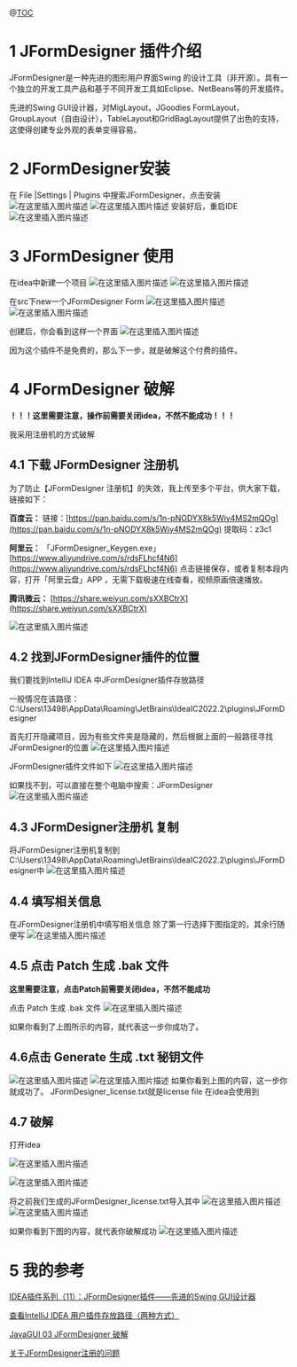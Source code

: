 ﻿@[TOC](目录)

# 1 JFormDesigner 插件介绍
JFormDesigner是一种先进的图形用户界面Swing 的设计工具（非开源）。具有一个独立的开发工具产品和基于不同开发工具如Eclipse、NetBeans等的开发插件。

先进的Swing GUI设计器，对MigLayout，JGoodies FormLayout，GroupLayout（自由设计），TableLayout和GridBagLayout提供了出色的支持，这使得创建专业外观的表单变得容易。

# 2 JFormDesigner安装
在 File |Settings | Plugins 中搜索JFormDesigner，点击安装
![在这里插入图片描述](https://img-blog.csdnimg.cn/25852f588ff14100a6b8040086bb9022.png)
![在这里插入图片描述](https://img-blog.csdnimg.cn/72b7ab478a424c1381f35ed0914a08a9.png)
安装好后，重启IDE
![在这里插入图片描述](https://img-blog.csdnimg.cn/f46e8fe8aa064271a3c253f9eb57db19.png)

# 3 JFormDesigner 使用
在idea中新建一个项目
![在这里插入图片描述](https://img-blog.csdnimg.cn/fa631a55260b44bc9578b8a9370a23e0.png)
![在这里插入图片描述](https://img-blog.csdnimg.cn/67c9454aef0044ca9f70f39235974533.png)

在src下new一个JFormDesigner Form
![在这里插入图片描述](https://img-blog.csdnimg.cn/7ee332afea284370930b2b7327784eb4.png)
![在这里插入图片描述](https://img-blog.csdnimg.cn/4bc23fba59dd4cc5b0bb060478dc09f0.png)

创建后，你会看到这样一个界面
![在这里插入图片描述](https://img-blog.csdnimg.cn/83c1cd540c984db39923ffc099cc3744.png)

因为这个插件不是免费的，那么下一步，就是破解这个付费的插件。

# 4 JFormDesigner 破解
**！！！这里需要注意，操作前需要关闭idea，不然不能成功！！！**

我采用注册机的方式破解
## 4.1 下载 JFormDesigner 注册机

为了防止【JFormDesigner 注册机】的失效，我上传至多个平台，供大家下载，链接如下：

**百度云：**
链接：[https://pan.baidu.com/s/1n-pNODYX8k5Wiy4MS2mQOg](https://pan.baidu.com/s/1n-pNODYX8k5Wiy4MS2mQOg) 
提取码：z3c1

**阿里云：**
「JFormDesigner_Keygen.exe」[https://www.aliyundrive.com/s/rdsFLhcf4N6](https://www.aliyundrive.com/s/rdsFLhcf4N6)
点击链接保存，或者复制本段内容，打开「阿里云盘」APP ，无需下载极速在线查看，视频原画倍速播放。

**腾讯微云：**
[https://share.weiyun.com/sXXBCtrX](https://share.weiyun.com/sXXBCtrX)

![在这里插入图片描述](https://img-blog.csdnimg.cn/b25e941588434eabac74987acb4c1515.png)

## 4.2 找到JFormDesigner插件的位置
我们要找到IntelliJ IDEA 中JFormDesigner插件存放路径

一般情况在该路径：C:\Users\13498\AppData\Roaming\JetBrains\IdeaIC2022.2\plugins\JFormDesigner

首先打开隐藏项目，因为有些文件夹是隐藏的，然后根据上面的一般路径寻找JFormDesigner的位置
![在这里插入图片描述](https://img-blog.csdnimg.cn/32541df9270e48289bde0f09192285ab.png)

JFormDesigner插件文件如下
![在这里插入图片描述](https://img-blog.csdnimg.cn/da5dc141780b420bb360038965b07ac9.png)

如果找不到，可以直接在整个电脑中搜索：JFormDesigner
![在这里插入图片描述](https://img-blog.csdnimg.cn/3f9a3118ecb04db0a04f8d4170569421.png)
## 4.3 JFormDesigner注册机 复制
将JFormDesigner注册机复制到C:\Users\13498\AppData\Roaming\JetBrains\IdeaIC2022.2\plugins\JFormDesigner中
![在这里插入图片描述](https://img-blog.csdnimg.cn/e0f870c129ec444f90255cb019e6df60.png)
## 4.4 填写相关信息
在JFormDesigner注册机中填写相关信息
除了第一行选择下图指定的，其余行随便写
![在这里插入图片描述](https://img-blog.csdnimg.cn/65847b05b7b146c9b786b7d0881bd583.png)

## 4.5 点击 Patch 生成 .bak 文件
**这里需要注意，点击Patch前需要关闭idea，不然不能成功**

点击 Patch 生成 .bak 文件
![在这里插入图片描述](https://img-blog.csdnimg.cn/2f5c8e9aef75460d846d55808cfb5744.png)

如果你看到了上图所示的内容，就代表这一步你成功了。

## 4.6点击 Generate 生成 .txt 秘钥文件
![在这里插入图片描述](https://img-blog.csdnimg.cn/38ec61df13284ff5a4a3ba0b85c058fe.png)
![在这里插入图片描述](https://img-blog.csdnimg.cn/abfbe53b630c4f07a6b4808173e05c3c.png)
如果你看到上图的内容，这一步你就成功了。
JFormDesigner_license.txt就是license file
在idea会使用到

## 4.7 破解
打开idea

![在这里插入图片描述](https://img-blog.csdnimg.cn/217bd949b0624f2487162afc94512439.png)

![在这里插入图片描述](https://img-blog.csdnimg.cn/d13098dfdf4e4c9688a361c11f846e00.png)

将之前我们生成的JFormDesigner_license.txt导入其中
![在这里插入图片描述](https://img-blog.csdnimg.cn/a567fe8d243a49b0a738cc142719bf18.png)
![在这里插入图片描述](https://img-blog.csdnimg.cn/eb6497e3986c4b9da106104c531488cb.png)

如果你看到下图的内容，就代表你破解成功
![在这里插入图片描述](https://img-blog.csdnimg.cn/c85421c3769a4445a3f48c6f76a0f042.png)




# 5 我的参考
[IDEA插件系列（11）：JFormDesigner插件——先进的Swing GUI设计器](https://blog.csdn.net/cnds123321/article/details/102861534)

[查看IntelliJ IDEA 用户插件存放路径（两种方式）](https://www.cnblogs.com/hunmeng/p/13945198.html)

[JavaGUI 03 JFormDesigner 破解](https://www.cnblogs.com/MuQuanyu-YuGod/p/15000694.html)

[关于JFormDesigner注册的问题](https://blog.csdn.net/cnds123321/article/details/105775787)
